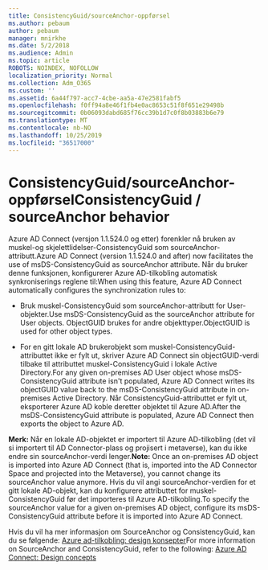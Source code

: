 ```yaml
---
title: ConsistencyGuid/sourceAnchor-oppførsel
ms.author: pebaum
author: pebaum
manager: mnirkhe
ms.date: 5/2/2018
ms.audience: Admin
ms.topic: article
ROBOTS: NOINDEX, NOFOLLOW
localization_priority: Normal
ms.collection: Adm_O365
ms.custom: ''
ms.assetid: 6a44f797-acc7-4cbe-aa5a-47e2581fabf5
ms.openlocfilehash: f0ff94a8e46f1fb4e0ac8653c51f8f651e29498b
ms.sourcegitcommit: 0b06093dabd685f76cc39b1d7c0f8b03883b6e79
ms.translationtype: MT
ms.contentlocale: nb-NO
ms.lasthandoff: 10/25/2019
ms.locfileid: "36517000"
---
```

# <a name="consistencyguid--sourceanchor-behavior"></a><span data-ttu-id="131f8-102">ConsistencyGuid/sourceAnchor-oppførsel</span><span class="sxs-lookup"><span data-stu-id="131f8-102">ConsistencyGuid / sourceAnchor behavior</span></span>

<span data-ttu-id="131f8-103">Azure AD Connect (versjon 1.1.524.0 og etter) forenkler nå bruken av muskel-og skjelettlidelser-ConsistencyGuid som sourceAnchor-attributt.</span><span class="sxs-lookup"><span data-stu-id="131f8-103">Azure AD Connect (version 1.1.524.0 and after) now facilitates the use of msDS-ConsistencyGuid as sourceAnchor attribute.</span></span> <span data-ttu-id="131f8-104">Når du bruker denne funksjonen, konfigurerer Azure AD-tilkobling automatisk synkroniserings reglene til:</span><span class="sxs-lookup"><span data-stu-id="131f8-104">When using this feature, Azure AD Connect automatically configures the synchronization rules to:</span></span>
  
- <span data-ttu-id="131f8-105">Bruk muskel-ConsistencyGuid som sourceAnchor-attributt for User-objekter.</span><span class="sxs-lookup"><span data-stu-id="131f8-105">Use msDS-ConsistencyGuid as the sourceAnchor attribute for User objects.</span></span> <span data-ttu-id="131f8-106">ObjectGUID brukes for andre objekttyper.</span><span class="sxs-lookup"><span data-stu-id="131f8-106">ObjectGUID is used for other object types.</span></span>
    
- <span data-ttu-id="131f8-107">For en gitt lokale AD brukerobjekt som muskel-ConsistencyGuid-attributtet ikke er fylt ut, skriver Azure AD Connect sin objectGUID-verdi tilbake til attributtet muskel-ConsistencyGuid i lokale Active Directory.</span><span class="sxs-lookup"><span data-stu-id="131f8-107">For any given on-premises AD User object whose msDS-ConsistencyGuid attribute isn't populated, Azure AD Connect writes its objectGUID value back to the msDS-ConsistencyGuid attribute in on-premises Active Directory.</span></span> <span data-ttu-id="131f8-108">Når ConsistencyGuid-attributtet er fylt ut, eksporterer Azure AD koble deretter objektet til Azure AD.</span><span class="sxs-lookup"><span data-stu-id="131f8-108">After the msDS-ConsistencyGuid attribute is populated, Azure AD Connect then exports the object to Azure AD.</span></span>
    
 <span data-ttu-id="131f8-109">**Merk:** Når en lokale AD-objektet er importert til Azure AD-tilkobling (det vil si importert til AD Connector-plass og projisert i metaverse), kan du ikke endre sin sourceAnchor-verdi lenger.</span><span class="sxs-lookup"><span data-stu-id="131f8-109">**Note:** Once an on-premises AD object is imported into Azure AD Connect (that is, imported into the AD Connector Space and projected into the Metaverse), you cannot change its sourceAnchor value anymore.</span></span> <span data-ttu-id="131f8-110">Hvis du vil angi sourceAnchor-verdien for et gitt lokale AD-objekt, kan du konfigurere attributtet for muskel-ConsistencyGuid før det importeres til Azure AD-tilkobling.</span><span class="sxs-lookup"><span data-stu-id="131f8-110">To specify the sourceAnchor value for a given on-premises AD object, configure its msDS-ConsistencyGuid attribute before it is imported into Azure AD Connect.</span></span> 
  
<span data-ttu-id="131f8-111">Hvis du vil ha mer informasjon om SourceAnchor og ConsistencyGuid, kan du se følgende: [Azure ad-tilkobling: design konsepter](https://docs.microsoft.com/azure/active-directory/connect/active-directory-aadconnect-design-concepts)</span><span class="sxs-lookup"><span data-stu-id="131f8-111">For more information on SourceAnchor and ConsistencyGuid, refer to the following: [Azure AD Connect: Design concepts](https://docs.microsoft.com/azure/active-directory/connect/active-directory-aadconnect-design-concepts)</span></span>
  

